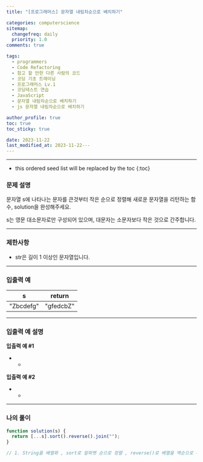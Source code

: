 ```yaml
---
title: "[프로그래머스] 문자열 내림차순으로 배치하기"

categories: computerscience
sitemap:
  changefreq: daily
  priority: 1.0
comments: true

tags:
  - programmers
  - Code Refactoring
  - 참고 할 만한 다른 사람의 코드
  - 코딩 기초 트레이닝
  - 프로그래머스 Lv.1
  - 코딩테스트 연습
  - JavaScript
  - 문자열 내림차순으로 배치하기
  - js 문자열 내림차순으로 배치하기

author_profile: true
toc: true
toc_sticky: true

date: 2023-11-22
last_modified_at: 2023-11-22---
---
```


---

<!-- prettier-ignore -->
* this ordered seed list will be replaced by the toc 
{:toc}

### 문제 설명

문자열 s에 나타나는 문자를 큰것부터 작은 순으로 정렬해 새로운 문자열을 리턴하는 함수, solution을 완성해주세요.

s는 영문 대소문자로만 구성되어 있으며, 대문자는 소문자보다 작은 것으로 간주합니다.

---

### 제한사항

- str은 길이 1 이상인 문자열입니다.

---

### 입출력 예

| s         | return    |
| --------- | --------- |
| "Zbcdefg" | "gfedcbZ" |

---

### 입출력 예 설명

**입출력 예 #1**

- -

**입출력 예 #2**

- -

---

### 나의 풀이

```jsx
function solution(s) {
  return [...s].sort().reverse().join("");
}

// 1. String을 배열화 , sort로 알파벳 순으로 정렬 , reverse()로 배열을 역순으로 배치 , join으로 배열을 String화
```
